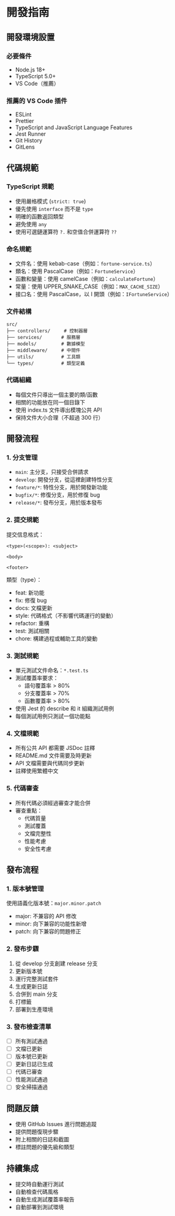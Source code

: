 # 開發指南

## 開發環境設置

### 必要條件
- Node.js 18+
- TypeScript 5.0+
- VS Code（推薦）

### 推薦的 VS Code 插件
- ESLint
- Prettier
- TypeScript and JavaScript Language Features
- Jest Runner
- Git History
- GitLens

## 代碼規範

### TypeScript 規範
- 使用嚴格模式 (`strict: true`)
- 優先使用 `interface` 而不是 `type`
- 明確的函數返回類型
- 避免使用 `any`
- 使用可選鏈運算符 `?.` 和空值合併運算符 `??`

### 命名規範
- 文件名：使用 kebab-case（例如：`fortune-service.ts`）
- 類名：使用 PascalCase（例如：`FortuneService`）
- 函數和變量：使用 camelCase（例如：`calculateFortune`）
- 常量：使用 UPPER_SNAKE_CASE（例如：`MAX_CACHE_SIZE`）
- 接口名：使用 PascalCase，以 I 開頭（例如：`IFortuneService`）

### 文件結構
```
src/
├── controllers/     # 控制器層
├── services/       # 服務層
├── models/         # 數據模型
├── middleware/     # 中間件
├── utils/          # 工具類
└── types/          # 類型定義
```

### 代碼組織
- 每個文件只導出一個主要的類/函數
- 相關的功能放在同一個目錄下
- 使用 index.ts 文件導出模塊公共 API
- 保持文件大小合理（不超過 300 行）

## 開發流程

### 1. 分支管理
- `main`: 主分支，只接受合併請求
- `develop`: 開發分支，從這裡創建特性分支
- `feature/*`: 特性分支，用於開發新功能
- `bugfix/*`: 修復分支，用於修復 bug
- `release/*`: 發布分支，用於版本發布

### 2. 提交規範
提交信息格式：
```
<type>(<scope>): <subject>

<body>

<footer>
```

類型（type）：
- feat: 新功能
- fix: 修復 bug
- docs: 文檔更新
- style: 代碼格式（不影響代碼運行的變動）
- refactor: 重構
- test: 測試相關
- chore: 構建過程或輔助工具的變動

### 3. 測試規範
- 單元測試文件命名：`*.test.ts`
- 測試覆蓋率要求：
  - 語句覆蓋率 > 80%
  - 分支覆蓋率 > 70%
  - 函數覆蓋率 > 80%
- 使用 Jest 的 describe 和 it 組織測試用例
- 每個測試用例只測試一個功能點

### 4. 文檔規範
- 所有公共 API 都需要 JSDoc 註釋
- README.md 文件需要及時更新
- API 文檔需要與代碼同步更新
- 註釋使用繁體中文

### 5. 代碼審查
- 所有代碼必須經過審查才能合併
- 審查重點：
  - 代碼質量
  - 測試覆蓋
  - 文檔完整性
  - 性能考慮
  - 安全性考慮

## 發布流程

### 1. 版本號管理
使用語義化版本號：`major.minor.patch`
- major: 不兼容的 API 修改
- minor: 向下兼容的功能性新增
- patch: 向下兼容的問題修正

### 2. 發布步驟
1. 從 develop 分支創建 release 分支
2. 更新版本號
3. 運行完整測試套件
4. 生成更新日誌
5. 合併到 main 分支
6. 打標籤
7. 部署到生產環境

### 3. 發布檢查清單
- [ ] 所有測試通過
- [ ] 文檔已更新
- [ ] 版本號已更新
- [ ] 更新日誌已生成
- [ ] 代碼已審查
- [ ] 性能測試通過
- [ ] 安全掃描通過

## 問題反饋
- 使用 GitHub Issues 進行問題追蹤
- 提供問題復現步驟
- 附上相關的日誌和截圖
- 標註問題的優先級和類型

## 持續集成
- 提交時自動運行測試
- 自動檢查代碼風格
- 自動生成測試覆蓋率報告
- 自動部署到測試環境 